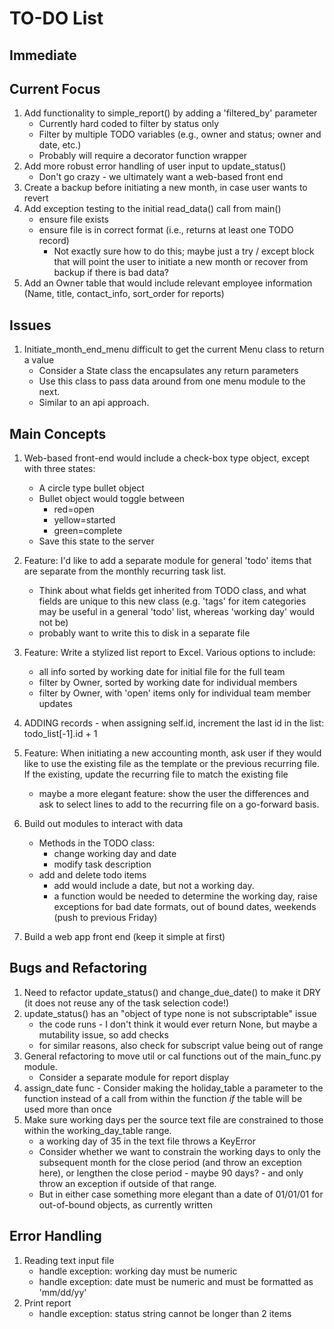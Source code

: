 # TO-DO List

## Immediate


## Current Focus
1. Add functionality to simple_report() by adding a 'filtered_by' parameter
    - Currently hard coded to filter by status only
    - Filter by multiple TODO variables (e.g., owner and status; owner and date, etc.)
    - Probably will require a decorator function wrapper
1. Add more robust error handling of user input to update_status()
    - Don't go crazy - we ultimately want a web-based front end
1. Create a backup before initiating a new month, in case user wants to revert
1. Add exception testing to the initial read_data() call from main()
    - ensure file exists
    - ensure file is in correct format (i.e., returns at least one TODO record)
        - Not exactly sure how to do this; maybe just a try / except block that will point the user
          to initiate a new month or recover from backup if there is bad data?
1. Add an Owner table that would include relevant employee information (Name, title, contact_info,
   sort_order for reports)

## Issues
1. Initiate_month_end_menu difficult to get the current Menu class to return a value
    - Consider a State class the encapsulates any return parameters
    - Use this class to pass data around from one menu module to the next.
    - Similar to an api approach. 

## Main Concepts
1. Web-based front-end would include a check-box type object, except with three states:
    - A circle type bullet object
    - Bullet object would toggle between
        - red=open
        - yellow=started
        - green=complete
    - Save this state to the server
1. Feature: I'd like to add a separate module for general 'todo' items that are separate from the
   monthly recurring task list.
    - Think about what fields get inherited from TODO class, and what fields are unique to this new
     class (e.g. 'tags' for item categories may be useful in a general 'todo' list, whereas
   'working day' would not be)
    - probably want to write this to disk in a separate file
1. Feature: Write a stylized list report to Excel. Various options to include:
    - all info sorted by working date for initial file for the full team
    - filter by Owner, sorted by working date for individual members
    - filter by Owner, with 'open' items only for individual team member updates

1. ADDING records - when assigning self.id, increment the last id in the list: todo_list[-1].id + 1
1. Feature: When initiating a new accounting month, ask user if they would like to use the existing
   file as the template or the previous recurring file. If the existing, update the recurring file
   to match the existing file
    - maybe a more elegant feature: show the user the differences and ask to select lines to add to
      the recurring file on a go-forward basis.
1. Build out modules to interact with data
    - Methods in the TODO class:
        - change working day and date
        - modify task description
    - add and delete todo items
        - add would include a date, but not a working day.
        - a function would be needed to determine the working day, raise exceptions for bad date
        formats, out of bound dates, weekends (push to previous Friday)
1. Build a web app front end (keep it simple at first)


## Bugs and  Refactoring
1. Need to refactor update_status() and change_due_date() to make it DRY (it does not reuse any of
   the task selection code!) 
1. update_status() has an "object of type none is not subscriptable" issue
    - the code runs - I don't think it would ever return None, but maybe a mutability issue, so add
      checks
    - for similar reasons, also check for subscript value being out of range 
1. General refactoring to move util or cal functions out of the main_func.py module.
    - Consider a separate module for report display
1. assign_date func - Consider making the holiday_table a parameter to the function instead of a
   call from within the function *if* the table will be used more than once
1. Make sure working days per the source text file are constrained to those
   within the working_day_table range.
    - a working day of 35 in the text file throws a KeyError
    - Consider whether we want to constrain the working days to only the subsequent month for the
    close period (and throw an exception here), or lengthen the close period - maybe 90 days? - and
    only throw an exception if outside of that range.
    - But in either case something more elegant than a date of 01/01/01 for out-of-bound objects,
    as currently written

## Error Handling
1. Reading text input file
    - handle exception: working day must be numeric
    - handle exception: date must be numeric and must be formatted as 'mm/dd/yy'
1. Print report
    - handle exception: status string cannot be longer than 2 items


